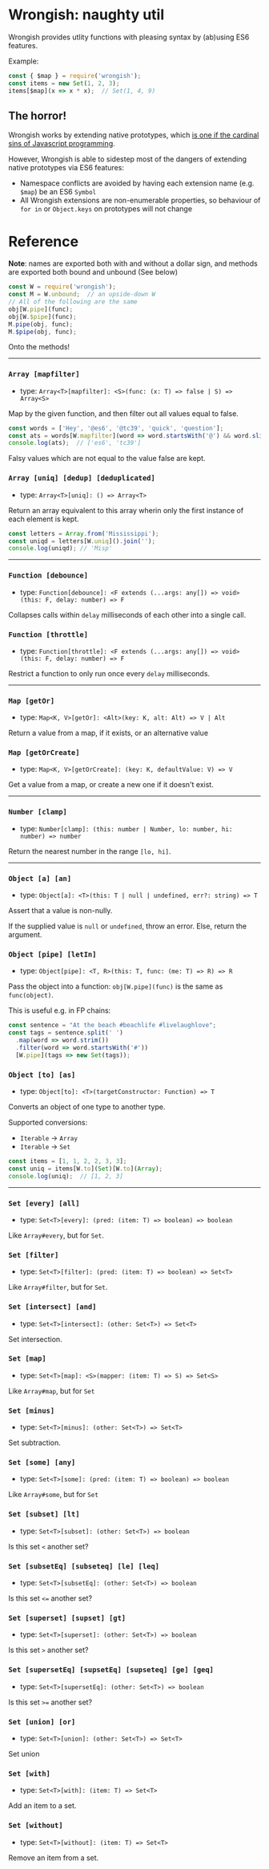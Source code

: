 
# Wrongish: naughty util

Wrongish provides utlity functions with pleasing syntax by (ab)using ES6 features.

Example:

```js
const { $map } = require('wrongish');
const items = new Set(1, 2, 3);
items[$map](x => x * x);  // Set(1, 4, 9)
```

## The horror!

Wrongish works by extending native prototypes, which [is one if the cardinal sins of Javascript programming](https://stackoverflow.com/questions/14034180/why-is-extending-native-objects-a-bad-practice).

However, Wrongish is able to sidestep most of the dangers of extending native prototypes via ES6 features:

- Namespace conflicts are avoided by having each extension name (e.g. `$map`) be an ES6 `Symbol`
- All Wrongish extensions are non-enumerable properties, so behaviour of `for in` or `Object.keys` on prototypes will not change

# Reference

**Note**: names are exported both with and without a dollar sign, and methods are exported both bound and unbound (See below)

```js
const W = require('wrongish');
const M = W.unbound;  // an upside-down W
// All of the following are the same
obj[W.pipe](func);
obj[W.$pipe](func);
M.pipe(obj, func);
M.$pipe(obj, func);
```

Onto the methods!

***

### `Array [mapfilter]`

- type: `Array<T>[mapfilter]: <S>(func: (x: T) => false | S) => Array<S>`

Map by the given function, and then filter out all values equal to false.

```js
const words = ['Hey', '@es6', '@tc39', 'quick', 'question'];
const ats = words[W.mapfilter](word => word.startsWith('@') && word.slice(1));
console.log(ats);  // ['es6', 'tc39']
```

Falsy values which are not equal to the value false are kept.

### `Array [uniq] [dedup] [deduplicated]`

- type: `Array<T>[uniq]: () => Array<T>`

Return an array equivalent to this array wherin only the first instance of each element is kept.

```js
const letters = Array.from('Mississippi');
const uniqd = letters[W.uniq]().join('');
console.log(uniqd); // 'Misp'
```

***

### `Function [debounce]`

- type: `Function[debounce]: <F extends (...args: any[]) => void>(this: F, delay: number) => F`

Collapses calls within `delay` milliseconds of each other into a single call.

### `Function [throttle]`

- type: `Function[throttle]: <F extends (...args: any[]) => void>(this: F, delay: number) => F`

Restrict a function to only run once every `delay` milliseconds.

***

### `Map [getOr]`

- type: `Map<K, V>[getOr]: <Alt>(key: K, alt: Alt) => V | Alt`

Return a value from a map, if it exists, or an alternative value

### `Map [getOrCreate]`

- type: `Map<K, V>[getOrCreate]: (key: K, defaultValue: V) => V`

Get a value from a map, or create a new one if it doesn't exist.

***

### `Number [clamp]`

- type: `Number[clamp]: (this: number | Number, lo: number, hi: number) => number`

Return the nearest number in the range `[lo, hi]`.

***

### `Object [a] [an]`

- type: `Object[a]: <T>(this: T | null | undefined, err?: string) => T`

Assert that a value is non-nully.

If the supplied value is `null` or `undefined`, throw an error. Else, return the argument.

### `Object [pipe] [letIn]`

- type: `Object[pipe]: <T, R>(this: T, func: (me: T) => R) => R`

Pass the object into a function: `obj[W.pipe](func)` is the same as `func(object)`.

This is useful e.g. in FP chains:

```js
const sentence = "At the beach #beachlife #livelaughlove";
const tags = sentence.split(' ')
  .map(word => word.strim())
  .filter(word => word.startsWith('#'))
  [W.pipe](tags => new Set(tags));
```

### `Object [to] [as]`

- type: `Object[to]: <T>(targetConstructor: Function) => T`

Converts an object of one type to another type.

Supported conversions:
- `Iterable` -> `Array`
- `Iterable` -> `Set`

```js
const items = [1, 1, 2, 2, 3, 3];
const uniq = items[W.to](Set)[W.to](Array);
console.log(uniq);  // [1, 2, 3]
```

***

### `Set [every] [all]`

- type: `Set<T>[every]: (pred: (item: T) => boolean) => boolean`

Like `Array#every`, but for `Set`.

### `Set [filter]`

- type: `Set<T>[filter]: (pred: (item: T) => boolean) => Set<T>`

Like `Array#filter`, but for `Set`.

### `Set [intersect] [and]`

- type: `Set<T>[intersect]: (other: Set<T>) => Set<T>`

Set intersection.

### `Set [map]`

- type: `Set<T>[map]: <S>(mapper: (item: T) => S) => Set<S>`

Like `Array#map`, but for `Set`

### `Set [minus]`

- type: `Set<T>[minus]: (other: Set<T>) => Set<T>`

Set subtraction.

### `Set [some] [any]`

- type: `Set<T>[some]: (pred: (item: T) => boolean) => boolean`

Like `Array#some`, but for `Set`

### `Set [subset] [lt]`

- type: `Set<T>[subset]: (other: Set<T>) => boolean`

Is this set `<` another set?

### `Set [subsetEq] [subseteq] [le] [leq]`

- type: `Set<T>[subsetEq]: (other: Set<T>) => boolean`

Is this set `<=` another set?

### `Set [superset] [supset] [gt]`

- type: `Set<T>[superset]: (other: Set<T>) => boolean`

Is this set `>` another set?

### `Set [supersetEq] [supsetEq] [supseteq] [ge] [geq]`

- type: `Set<T>[supersetEq]: (other: Set<T>) => boolean`

Is this set `>=` another set?

### `Set [union] [or]`

- type: `Set<T>[union]: (other: Set<T>) => Set<T>`

Set union

### `Set [with]`

- type: `Set<T>[with]: (item: T) => Set<T>`

Add an item to a set.

### `Set [without]`

- type: `Set<T>[without]: (item: T) => Set<T>`

Remove an item from a set.
